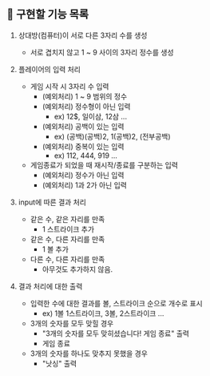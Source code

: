 ## 📌 구현할 기능 목록

1. 상대방(컴퓨터)이 서로 다른 3자리 수를 생성
    - 서로 겹치지 않고 1 ~ 9 사이의 3자리 정수를 생성

2. 플레이어의 입력 처리
    - 게임 시작 시 3자리 수 입력
        - (예외처리) 1 ~ 9 범위의 정수
        - (예외처리) 정수형이 아닌 입력
            - ex) 12$, 일이삼, 12삼 ...
        - (예외처리) 공백이 있는 입력
            - ex) (공백)(공백)2, 1(공백)2, (전부공백)
        - (예외처리) 중복이 있는 입력
          - ex) 112, 444, 919 ...
    - 게임종료가 되었을 때 재시작/종료를 구분하는 입력
        - (예외처리) 정수가 아닌 입력
        - (예외처리) 1과 2가 아닌 입력

3. input에 따른 결과 처리
    - 같은 수, 같은 자리를 만족
        - 1 스트라이크 추가
    - 같은 수, 다른 자리를 만족
        - 1 볼 추가
    - 다른 수, 다른 자리를 만족
        - 아무것도 추가하지 않음.

4. 결과 처리에 대한 출력
    - 입력한 수에 대한 결과를 볼, 스트라이크 순으로 개수로 표시
        - ex) 1볼 1스트라이크, 3볼, 2스트라이크 ...
    - 3개의 숫자를 모두 맞힐 경우
        - "3개의 숫자를 모두 맞히셨습니다! 게임 종료" 출력
        - 게임 종료
    - 3개의 숫자를 하나도 맞추지 못했을 경우
        - "낫싱" 출력